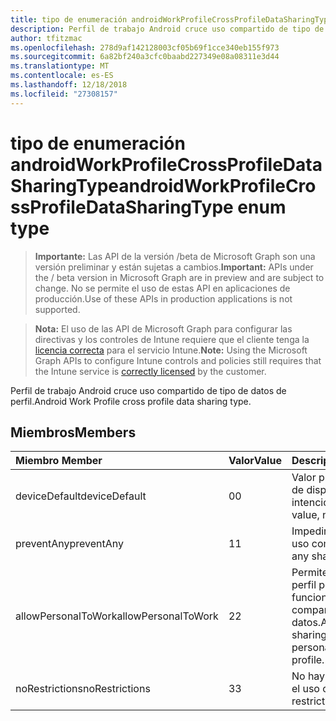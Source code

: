 ```yaml
---
title: tipo de enumeración androidWorkProfileCrossProfileDataSharingType
description: Perfil de trabajo Android cruce uso compartido de tipo de datos de perfil.
author: tfitzmac
ms.openlocfilehash: 278d9af142128003cf05b69f1cce340eb155f973
ms.sourcegitcommit: 6a82bf240a3cfc0baabd227349e08a08311e3d44
ms.translationtype: MT
ms.contentlocale: es-ES
ms.lasthandoff: 12/18/2018
ms.locfileid: "27308157"
---
```

# <a name="androidworkprofilecrossprofiledatasharingtype-enum-type"></a><span data-ttu-id="525dd-103">tipo de enumeración androidWorkProfileCrossProfileDataSharingType</span><span class="sxs-lookup"><span data-stu-id="525dd-103">androidWorkProfileCrossProfileDataSharingType enum type</span></span>

> <span data-ttu-id="525dd-104">**Importante:** Las API de la versión /beta de Microsoft Graph son una versión preliminar y están sujetas a cambios.</span><span class="sxs-lookup"><span data-stu-id="525dd-104">**Important:** APIs under the / beta version in Microsoft Graph are in preview and are subject to change.</span></span> <span data-ttu-id="525dd-105">No se permite el uso de estas API en aplicaciones de producción.</span><span class="sxs-lookup"><span data-stu-id="525dd-105">Use of these APIs in production applications is not supported.</span></span>

> <span data-ttu-id="525dd-106">**Nota:** El uso de las API de Microsoft Graph para configurar las directivas y los controles de Intune requiere que el cliente tenga la [licencia correcta](https://go.microsoft.com/fwlink/?linkid=839381) para el servicio Intune.</span><span class="sxs-lookup"><span data-stu-id="525dd-106">**Note:** Using the Microsoft Graph APIs to configure Intune controls and policies still requires that the Intune service is [correctly licensed](https://go.microsoft.com/fwlink/?linkid=839381) by the customer.</span></span>

<span data-ttu-id="525dd-107">Perfil de trabajo Android cruce uso compartido de tipo de datos de perfil.</span><span class="sxs-lookup"><span data-stu-id="525dd-107">Android Work Profile cross profile data sharing type.</span></span>
## <a name="members"></a><span data-ttu-id="525dd-108">Miembros</span><span class="sxs-lookup"><span data-stu-id="525dd-108">Members</span></span>
|<span data-ttu-id="525dd-109">Miembro	</span><span class="sxs-lookup"><span data-stu-id="525dd-109">Member</span></span>|<span data-ttu-id="525dd-110">Valor</span><span class="sxs-lookup"><span data-stu-id="525dd-110">Value</span></span>|<span data-ttu-id="525dd-111">Descripción</span><span class="sxs-lookup"><span data-stu-id="525dd-111">Description</span></span>|
|:---|:---|:---|
|<span data-ttu-id="525dd-112">deviceDefault</span><span class="sxs-lookup"><span data-stu-id="525dd-112">deviceDefault</span></span>|<span data-ttu-id="525dd-113">0</span><span class="sxs-lookup"><span data-stu-id="525dd-113">0</span></span>|<span data-ttu-id="525dd-114">Valor predeterminado de dispositivo, sin intención.</span><span class="sxs-lookup"><span data-stu-id="525dd-114">Device default value, no intent.</span></span>|
|<span data-ttu-id="525dd-115">preventAny</span><span class="sxs-lookup"><span data-stu-id="525dd-115">preventAny</span></span>|<span data-ttu-id="525dd-116">1</span><span class="sxs-lookup"><span data-stu-id="525dd-116">1</span></span>|<span data-ttu-id="525dd-117">Impedir que cualquier uso compartido.</span><span class="sxs-lookup"><span data-stu-id="525dd-117">Prevent any sharing.</span></span>|
|<span data-ttu-id="525dd-118">allowPersonalToWork</span><span class="sxs-lookup"><span data-stu-id="525dd-118">allowPersonalToWork</span></span>|<span data-ttu-id="525dd-119">2</span><span class="sxs-lookup"><span data-stu-id="525dd-119">2</span></span>|<span data-ttu-id="525dd-120">Permiten la solicitud de perfil personal para que funcione el perfil de uso compartido de datos.</span><span class="sxs-lookup"><span data-stu-id="525dd-120">Allow data sharing request from personal profile to work profile.</span></span>|
|<span data-ttu-id="525dd-121">noRestrictions</span><span class="sxs-lookup"><span data-stu-id="525dd-121">noRestrictions</span></span>|<span data-ttu-id="525dd-122">3</span><span class="sxs-lookup"><span data-stu-id="525dd-122">3</span></span>|<span data-ttu-id="525dd-123">No hay restricciones en el uso compartido.</span><span class="sxs-lookup"><span data-stu-id="525dd-123">No restrictions on sharing.</span></span>|





